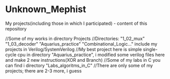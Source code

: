 # Unknown_Mephist
My projects(including those in which I participated) - content of this repository

//Some of my works in directory Projects
//Directories: "1_02_mux" "1_03_decoder" "Aquarius_practice" "Combinational_Logic..." include my projects in Verilog/SystemVerilog
//My best project here is simple single-cycle cpu in directory "Aquarius_practice", i modified some verilog files here and make 2 new
instructions(XOR and Branch)
//Some of my labs in C you can find i directory "Labs_algoritms_in_C"
//There are only some of my projects; there are 2-3 more, i guess
